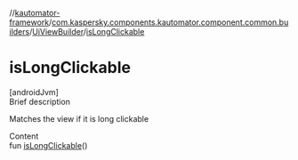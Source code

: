 //[kautomator-framework](../../index.md)/[com.kaspersky.components.kautomator.component.common.builders](../index.md)/[UiViewBuilder](index.md)/[isLongClickable](is-long-clickable.md)



# isLongClickable  
[androidJvm]  
Brief description  


Matches the view if it is long clickable

  
Content  
fun [isLongClickable](is-long-clickable.md)()  



